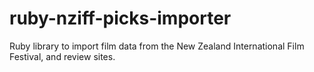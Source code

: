 ruby-nziff-picks-importer
=========================

Ruby library to import film data from the New Zealand International
Film Festival, and review sites.
